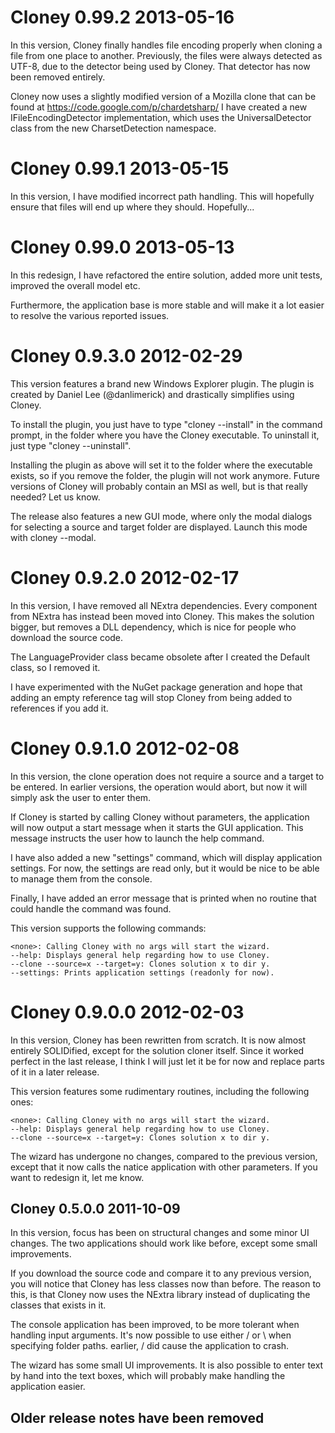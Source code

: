 Cloney 0.99.2		2013-05-16
==============================

In this version, Cloney finally handles file encoding properly
when cloning a file from one place to another. Previously, the
files were always detected as UTF-8, due to the detector being
used by Cloney. That detector has now been removed entirely.

Cloney now uses a slightly modified version of a Mozilla clone
that can be found at https://code.google.com/p/chardetsharp/ I
have created a new IFileEncodingDetector implementation, which
uses the UniversalDetector class from the new CharsetDetection
namespace.



Cloney 0.99.1		2013-05-15
==============================

In this version, I have modified incorrect path handling. This
will hopefully ensure that files will end up where they should.
Hopefully...



Cloney 0.99.0		2013-05-13
==============================

In this redesign, I have refactored the entire solution, added
more unit tests, improved the overall model etc.

Furthermore, the application base is more stable and will make
it a lot easier to resolve the various reported issues.



Cloney 0.9.3.0		2012-02-29
==============================

This version features a brand new Windows Explorer plugin. The
plugin is created by Daniel Lee (@danlimerick) and drastically
simplifies using Cloney.

To install the plugin, you just have to type "cloney --install"
in the command prompt, in the folder where you have the Cloney
executable. To uninstall it, just type "cloney --uninstall".

Installing the plugin as above will set it to the folder where
the executable exists, so if you remove the folder, the plugin
will not work anymore. Future versions of Cloney will probably
contain an MSI as well, but is that really needed? Let us know.

The release also features a new GUI mode, where only the modal
dialogs for selecting a source and target folder are displayed.
Launch this mode with cloney --modal. 



Cloney 0.9.2.0		2012-02-17
==============================

In this version, I have removed all NExtra dependencies. Every
component from NExtra has instead been moved into Cloney. This
makes the solution bigger, but removes a DLL dependency, which
is nice for people who download the source code.

The LanguageProvider class became obsolete after I created the
Default class, so I removed it.

I have experimented with the NuGet package generation and hope
that adding an empty reference tag will stop Cloney from being
added to references if you add it.



Cloney 0.9.1.0		2012-02-08
==============================

In this version, the clone operation does not require a source
and a target to be entered. In earlier versions, the operation
would abort, but now it will simply ask the user to enter them.

If Cloney is started by calling Cloney without parameters, the
application will now output a start message when it starts the
GUI application. This message instructs the user how to launch
the help command.

I have also added a new "settings" command, which will display
application settings. For now, the settings are read only, but
it would be nice to be able to manage them from the console.

Finally, I have added an error message that is printed when no
routine that could handle the command was found.

This version supports the following commands:

	<none>: Calling Cloney with no args will start the wizard.
	--help: Displays general help regarding how to use Cloney.
	--clone --source=x --target=y: Clones solution x to dir y.
	--settings: Prints application settings (readonly for now).


Cloney 0.9.0.0		2012-02-03
==============================

In this version, Cloney has been rewritten from scratch. It is
now almost entirely SOLIDified, except for the solution cloner
itself. Since it worked perfect in the last release, I think I
will just let it be for now and replace parts of it in a later
release.

This version features some rudimentary routines, including the
following ones:

	<none>: Calling Cloney with no args will start the wizard.
	--help: Displays general help regarding how to use Cloney.
	--clone --source=x --target=y: Clones solution x to dir y.

The wizard has undergone no changes, compared to the previous
version, except that it now calls the natice application with
other parameters. If you want to redesign it, let me know.



Cloney 0.5.0.0		2011-10-09
------------------------------

In this version, focus has been on structural changes and some
minor UI changes. The two applications should work like before,
except some small improvements.

If you download the source code and compare it to any previous
version, you will notice that Cloney has less classes now than
before. The reason to this, is that Cloney now uses the NExtra
library instead of duplicating the classes that exists in it.

The console application has been improved, to be more tolerant
when handling input arguments. It's now possible to use either
/ or \\ when specifying folder paths. earlier, / did cause the
application to crash.

The wizard has some small UI improvements. It is also possible
to enter text by hand into the text boxes, which will probably
make handling the application easier.



Older release notes have been removed
-------------------------------------


